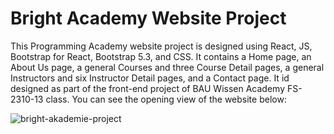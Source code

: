 # Bright Academy Website Project

This Programming Academy website project is designed using React, JS, Bootstrap for React, Bootstrap 5.3,  and CSS. It contains a Home page, an About Us page, a general Courses and three Course Detail pages, a general Instructors and six Instructor Detail pages, and a Contact page. It id designed as part of the front-end project of BAU Wissen Academy FS-2310-13 class. You can see the opening view of the website below:

![bright-akademie-project](https://github.com/duygu-dogan/duygu_dogan_bright_akademi_projesi/assets/136385140/0dea4c04-1868-482a-8a39-9da54f128470)
